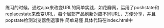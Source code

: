 练习的时候，通过ajax来改变URL的简单实践，如花瓣网，运用了pushstate和replacestate来改变URL，每个局部产品刷新对应不同URL，方便分享，并且popstate检测浏览器倒退事件
简单易懂
具体代码在index.html中
